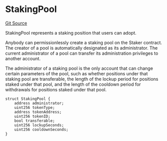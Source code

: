 # StakingPool
[Git Source](https://github.com/G7DAO/protocol/blob/f0f83a37294cdf00eb87c0478d9db8879b5b60dc/contracts/staking/data.sol)

StakingPool represents a staking position that users can adopt.

Anybody can permissionlessly create a staking pool on the Staker contract. The creator
of a pool is automatically designated as its administrator. The current administrator of a pool
can transfer its administration privileges to another account.

The administrator of a staking pool is the only account that can change certain parameters
of the pool, such as whether positions under that staking pool are transferable, the length of
the lockup period for positions staked under that pool, and the length of the cooldown period for
withdrawals for positions staked under that pool.


```solidity
struct StakingPool {
    address administrator;
    uint256 tokenType;
    address tokenAddress;
    uint256 tokenID;
    bool transferable;
    uint256 lockupSeconds;
    uint256 cooldownSeconds;
}
```

